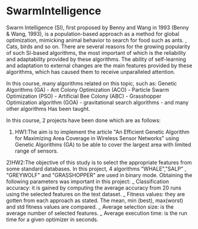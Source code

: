 # SwarmIntelligence
Swarm Intelligence (SI), first proposed by Benny and Wang in 1993 (Benny & Wang, 1993), is a population-based approach as a method for global optimization, mimicking animal behavior to search for food such as ants. , Cats, birds and so on. There are several reasons for the growing popularity of such SI-based algorithms, the most important of which is the reliability and adaptability provided by these algorithms. The ability of self-learning and adaptation to external changes are the main features provided by these algorithms, which has caused them to receive unparalleled attention.

In this course, many algorithms related on this topic, such as: Genetic Algorithms (GA) - Ant Colony Optimization (ACO) - Particle Swarm Optimization (PSO) - Artificial Bee Colony (ABC) -  Grasshopper Optimization algorithm (GOA) - gravitational search algorithms - and many other algorithms Has been taught. 

In this course, 2 projects have been done which are as follows:

1) HW1:The aim is to implement the article "An Efficient Genetic Algorithm for Maximizing Area Coverage in
Wireless Sensor Networks" using Genetic Algorithms (GA) to be able to cover the largest area with limited range of sensors.

2)HW2:The objective of this study is to select the appropriate features from some standard databases.
In this project, 4 algorithms "WHALE","SALP" , "GREYWOLF" and "GRASSHOPPER" are used in binary mode.
Obtaining the following parameters was important in this project:
_ Classification accuracy: it is gained by computing the average accuracy from 20 runs using the selected features on the test dataset.
_ Fitness values: they are gotten from each approach as stated. The mean, min (best), max(worst) and std fitness values are
compared.
_ Average selection size: is the average number of selected features.
_ Average execution time: is the run time for a given optimizer in seconds.
